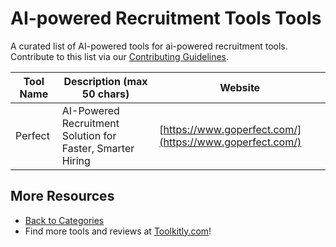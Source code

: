 # AI-powered Recruitment Tools Tools

A curated list of AI-powered tools for ai-powered recruitment tools. Contribute to this list via our [Contributing Guidelines](../CONTRIBUTING.md).

| Tool Name | Description (max 50 chars) | Website |
|-----------|----------------------------|---------|
| Perfect | AI-Powered Recruitment Solution for Faster, Smarter Hiring | [https://www.goperfect.com/](https://www.goperfect.com/) |

## More Resources
- [Back to Categories](../README.md)
- Find more tools and reviews at [Toolkitly.com](https://toolkitly.com)!
